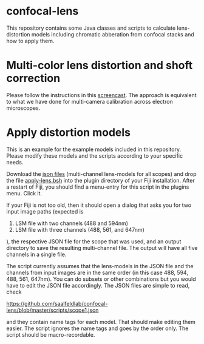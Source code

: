 # confocal-lens
This repository contains some Java classes and scripts to calculate lens-distortion models including chromatic abberation from confocal stacks and how to apply them.

# Multi-color lens distortion and shoft correction
Please follow the instructions in this [screencast](https://www.youtube.com/watch?v=lPt-WQuniUs).  The approach is equivalent to what we have done for multi-camera calibration across electron microscopes.

# Apply distortion models

This is an example for the example models included in this repository.  Please modify these models and the scripts according to your specific needs.

Download the [json files](https://github.com/saalfeldlab/confocal-lens/tree/master/scripts) (multi-channel lens-models for all scopes) and drop the file [apply-lens.bsh](https://github.com/saalfeldlab/confocal-lens/blob/master/scripts/apply-lens.bsh) into the plugin directory of your Fiji installation.  After a restart of Fiji, you should find a menu-entry for this script in the plugins menu.  Click it.

If your Fiji is not too old, then it should open a dialog that asks you
for two input image paths (expected is

1. LSM file with two channels (488 and 594nm)
2. LSM file with three channels (488, 561, and 647nm)

), the respective JSON file for the scope that was used, and an output directory to save the resulting multi-channel file.  The output will have all five channels in a single file.

The script currently assumes that the lens-models in the JSON file and the channels from input images are in the same order (in this case 488, 594, 488, 561, 647nm).  You can do subsets or other combinations but you would have to edit the JSON file accordingly.  The JSON files are simple to read, check

https://github.com/saalfeldlab/confocal-lens/blob/master/scripts/scope1.json

and they contain name tags for each model.  That should make editing them easier.  The script ignores the name tags and goes by the order only.  The script should be macro-recordable.
